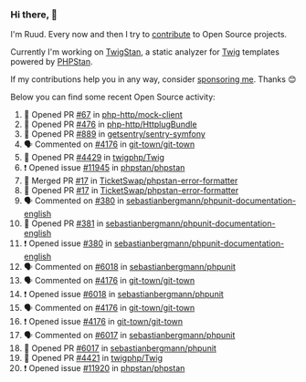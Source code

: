 ### Hi there, 👋

I'm Ruud. Every now and then I try to [contribute](https://github.com/pulls?q=+is%3Apr+author%3Aruudk+archived%3Afalse+is%3Apublic+) to Open Source projects.

Currently I'm working on [TwigStan](https://github.com/twigstan), a static analyzer for [Twig](https://twig.symfony.com/) templates powered by [PHPStan](https://phpstan.org/).

If my contributions help you in any way, consider [sponsoring me](https://github.com/sponsors/ruudk). Thanks 😊

Below you can find some recent Open Source activity:

<!--START_SECTION:activity-->
1. 💪 Opened PR [#67](https://github.com/php-http/mock-client/pull/67) in [php-http/mock-client](https://github.com/php-http/mock-client)
2. 💪 Opened PR [#476](https://github.com/php-http/HttplugBundle/pull/476) in [php-http/HttplugBundle](https://github.com/php-http/HttplugBundle)
3. 💪 Opened PR [#889](https://github.com/getsentry/sentry-symfony/pull/889) in [getsentry/sentry-symfony](https://github.com/getsentry/sentry-symfony)
4. 🗣 Commented on [#4176](https://github.com/git-town/git-town/issues/4176#issuecomment-2449293118) in [git-town/git-town](https://github.com/git-town/git-town)
5. 💪 Opened PR [#4429](https://github.com/twigphp/Twig/pull/4429) in [twigphp/Twig](https://github.com/twigphp/Twig)
6. ❗ Opened issue [#11945](https://github.com/phpstan/phpstan/issues/11945) in [phpstan/phpstan](https://github.com/phpstan/phpstan)
7. 🎉 Merged PR [#17](https://github.com/TicketSwap/phpstan-error-formatter/pull/17) in [TicketSwap/phpstan-error-formatter](https://github.com/TicketSwap/phpstan-error-formatter)
8. 💪 Opened PR [#17](https://github.com/TicketSwap/phpstan-error-formatter/pull/17) in [TicketSwap/phpstan-error-formatter](https://github.com/TicketSwap/phpstan-error-formatter)
9. 🗣 Commented on [#380](https://github.com/sebastianbergmann/phpunit-documentation-english/issues/380#issuecomment-2444482337) in [sebastianbergmann/phpunit-documentation-english](https://github.com/sebastianbergmann/phpunit-documentation-english)
10. 💪 Opened PR [#381](https://github.com/sebastianbergmann/phpunit-documentation-english/pull/381) in [sebastianbergmann/phpunit-documentation-english](https://github.com/sebastianbergmann/phpunit-documentation-english)
11. ❗ Opened issue [#380](https://github.com/sebastianbergmann/phpunit-documentation-english/issues/380) in [sebastianbergmann/phpunit-documentation-english](https://github.com/sebastianbergmann/phpunit-documentation-english)
12. 🗣 Commented on [#6018](https://github.com/sebastianbergmann/phpunit/issues/6018#issuecomment-2444461934) in [sebastianbergmann/phpunit](https://github.com/sebastianbergmann/phpunit)
13. 🗣 Commented on [#4176](https://github.com/git-town/git-town/issues/4176#issuecomment-2443578391) in [git-town/git-town](https://github.com/git-town/git-town)
14. ❗ Opened issue [#6018](https://github.com/sebastianbergmann/phpunit/issues/6018) in [sebastianbergmann/phpunit](https://github.com/sebastianbergmann/phpunit)
15. 🗣 Commented on [#4176](https://github.com/git-town/git-town/issues/4176#issuecomment-2441459213) in [git-town/git-town](https://github.com/git-town/git-town)
16. ❗ Opened issue [#4176](https://github.com/git-town/git-town/issues/4176) in [git-town/git-town](https://github.com/git-town/git-town)
17. 🗣 Commented on [#6017](https://github.com/sebastianbergmann/phpunit/pull/6017#issuecomment-2441412262) in [sebastianbergmann/phpunit](https://github.com/sebastianbergmann/phpunit)
18. 💪 Opened PR [#6017](https://github.com/sebastianbergmann/phpunit/pull/6017) in [sebastianbergmann/phpunit](https://github.com/sebastianbergmann/phpunit)
19. 💪 Opened PR [#4421](https://github.com/twigphp/Twig/pull/4421) in [twigphp/Twig](https://github.com/twigphp/Twig)
20. ❗ Opened issue [#11920](https://github.com/phpstan/phpstan/issues/11920) in [phpstan/phpstan](https://github.com/phpstan/phpstan)
<!--END_SECTION:activity-->
